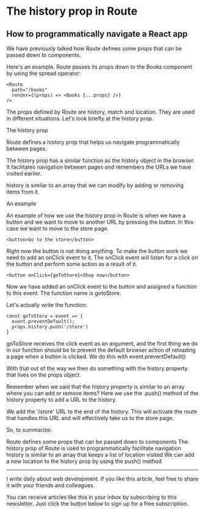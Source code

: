 # The history prop in Route
## How to programmatically navigate a React app

We have previously talked how Route defines some props that can be passed down to components.

Here's an example.
Route passes its props down to the Books component by using the spread operator:

```
<Route
  path="/books"
  render={(props) => <Books {...props} />}
/>
```

The props defined by Route are history, match and location. They are used in different situations. Let's look briefly at the history prop.

The history prop

Route defines a history prop that helps us navigate programmatically between pages. 


The history prop has a similar function as the history object in the browser. It facilitates navigation between pages and remembers the URLs we have visited earlier.

history is similar to an array that we can modify by adding or removing items from it.

An example

An example of how we use the history prop in Route is when we have a button and we want to move to another URL by pressing the button. In this case we want to move to the store page.

```
<button>Go to the store</button>
```

Right now the button is not doing anything. To make the button work we need to add an onClick event to it. The onClick event will listen for a click on the button and perform some action as a result of it.


```
<button onClick={goToStore}>Shop now</button>
```

Now we have added an onClick event to the button and assigned a function to this event. The function name is gotoStore.

Let's actually write the function:

```
const goToStore = event => {
  event.preventDefault();
  props.history.push('/store')
}
```

goToStore receives the click event as an argument, and the first thing we do in our function should be to prevent the default browser action of reloading a page when a button is clicked. We do this with event.preventDefault()

With that out of the way we then do something with the history property that lives on the props object.

Remember when we said that the history property is similar to an array where you can add or remove items? Here we use the .push() method of the history property to add a URL to the history.

We add the '/store' URL to the end of the history. This will activate the route that handles this URL and will effectively take us to the store page.

So, to summarize:

Route defines some props that can be passed down to components
The history prop of Route is used to programmatically facilitate navigation
history is similar to an array that keeps a list of location visited
We can add a new location to the history prop by using the push() method

---

I write daily about web development. If you like this article, feel free to share it with your friends and colleagues. 

You can receive articles like this in your inbox by subscribing to this newsletter. Just click the button below to sign up for a free subscription.


